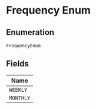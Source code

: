 
# Frequency Enum

## Enumeration

`FrequencyEnum`

## Fields

| Name |
|  --- |
| `WEEKLY` |
| `MONTHLY` |

